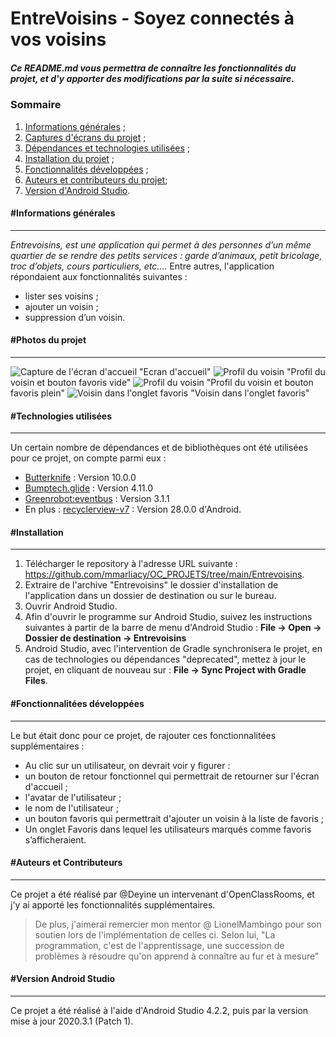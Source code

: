 # EntreVoisins - Soyez connectés à vos voisins 
##### *Ce README.md vous permettra de connaître les fonctionnalités du projet, et d'y apporter des modifications par la suite si nécessaire.*

### Sommaire
  1. [Informations générales](#informations-générales) ; 
  2. [Captures d'écrans du projet](#photos-du-projet) ;
  3. [Dépendances et technologies utilisées](#technologies-utilisées) ; 
  4. [Installation du projet](#installation) ; 
  5. [Fonctionnalités développées](#fonctionnalitées-développées) ;
  6. [Auteurs et contributeurs du projet](#auteurs-et-contributeurs);
  7. [Version d'Android Studio](#version-android-studio).

#### #Informations générales
***
*Entrevoisins, est une application qui permet à des personnes d’un même quartier de se rendre des petits services : garde d’animaux, petit bricolage, troc d’objets, cours particuliers, etc....*
Entre autres, l'application répondaient aux fonctionnalités suivantes :
 * lister ses voisins ;
 * ajouter un voisin ;
 * suppression d’un voisin.

#### #Photos du projet
***
![Capture de l'écran d'accueil](https://github.com/mmarliacy/OC_PROJETS/blob/main/Entrevoisins/Images%20du%20projets/Screenshot_1630330622.png) "Ecran d'accueil"
![Profil du voisin](https://github.com/mmarliacy/OC_PROJETS/blob/main/Entrevoisins/Images%20du%20projets/Screenshot_1630330859.png) "Profil du voisin et bouton favoris vide"
![Profil du voisin](https://github.com/mmarliacy/OC_PROJETS/blob/main/Entrevoisins/Images%20du%20projets/Screenshot_1630330894.png) "Profil du voisin et bouton favoris plein"
![Voisin dans l'onglet favoris](https://github.com/mmarliacy/OC_PROJETS/blob/main/Entrevoisins/Images%20du%20projets/Screenshot_1630330903.png) "Voisin dans l'onglet favoris"

#### #Technologies utilisées
***
Un certain nombre de dépendances et de bibliothèques ont été utilisées pour ce projet, on compte parmi eux : 
 * [Butterknife](https://github.com/JakeWharton/butterknife/) : Version 10.0.0
 * [Bumptech.glide](https://github.com/bumptech/glide) : Version 4.11.0
 * [Greenrobot:eventbus](https://github.com/greenrobot/EventBus) : Version 3.1.1
 * En plus : [recyclerview-v7](https://developer.android.com/topic/libraries/support-library/packages#v7-recyclerview) : Version 28.0.0 d'Android.

#### #Installation 
***
1. Télécharger le repository à l'adresse URL suivante : https://github.com/mmarliacy/OC_PROJETS/tree/main/Entrevoisins.
2. Extraire de l'archive "Entrevoisins" le dossier d'installation de l'application dans un dossier de destination ou sur le bureau.
3. Ouvrir Android Studio.
4. Afin d'ouvrir le programme sur Android Studio, suivez les instructions suivantes à partir de la barre de menu d'Android Studio : **File -> Open -> Dossier de destination -> Entrevoisins**
5. Android Studio, avec l'intervention de Gradle synchronisera le projet, en cas de technologies ou dépendances "deprecated", mettez à jour le projet, en cliquant de nouveau sur : **File -> Sync Project with Gradle Files**.

#### #Fonctionnalitées développées
***
Le but était donc pour ce projet, de rajouter ces fonctionnalitées supplémentaires : 
 * Au clic sur un utilisateur, on devrait voir y figurer :
  * un bouton de retour fonctionnel qui permettrait de retourner sur l'écran d'accueil ;
  * l'avatar de l'utilisateur ;
  * le nom de l'utilisateur ;
  * un bouton favoris qui permettrait d'ajouter un voisin à la liste de favoris ;
 * Un onglet Favoris dans lequel les utilisateurs marqués comme favoris s’afficheraient.

#### #Auteurs et Contributeurs
***
Ce projet a été réalisé par @Deyine un intervenant d'OpenClassRooms, et j'y ai apporté les fonctionnalités supplémentaires.
> De plus, j'aimerai remercier mon mentor @ LionelMambingo pour son soutien lors de l'implémentation de celles ci.
> Selon lui, "La programmation, c'est de l'apprentissage, une succession de problèmes à résoudre qu'on apprend à connaître au fur et à mesure"

#### #Version Android Studio
***
Ce projet a été réalisé à l'aide d'Android Studio 4.2.2, puis par la version mise à jour 2020.3.1 (Patch 1).





